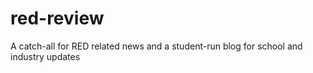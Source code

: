 red-review
==========

A catch-all for RED related news and a student-run blog for school and industry updates
